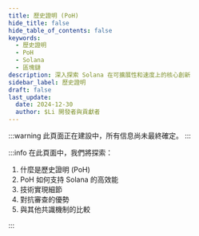 ```yaml
---
title: 歷史證明 (PoH)
hide_title: false
hide_table_of_contents: false
keywords:
  - 歷史證明
  - PoH
  - Solana
  - 區塊鏈
description: 深入探索 Solana 在可擴展性和速度上的核心創新
sidebar_label: 歷史證明
draft: false
last_update:
  date: 2024-12-30
  author: $Li 開發者與貢獻者
---
```


:::warning
此頁面正在建設中，所有信息尚未最終確定。
:::

:::info
在此頁面中，我們將探索：

1. 什麼是歷史證明 (PoH)
2. PoH 如何支持 Solana 的高效能
3. 技術實現細節
4. 對抗審查的優勢
5. 與其他共識機制的比較

:::
